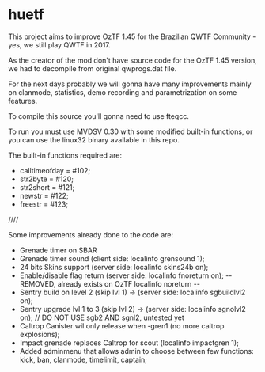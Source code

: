 # huetf

This project aims to improve OzTF 1.45 for the Brazilian QWTF Community - yes, we still play QWTF in 2017.

As the creator of the mod don't have source code for the OzTF 1.45 version, we had to decompile from original qwprogs.dat file.

For the next days probably we will gonna have many improvements mainly on clanmode, statistics, demo recording and parametrization on some features.

To compile this source you'll gonna need to use fteqcc.

To run you must use MVDSV 0.30  with some modified built-in functions, or you can use the linux32 binary available in this repo.

The built-in functions required are:
 - calltimeofday = #102;
 - str2byte = #120;
 - str2short = #121;
 - newstr = #122;
 - freestr = #123;


////

Some improvements already done to the code are:

 - Grenade timer on SBAR
 - Grenade timer sound  (client side: localinfo grensound 1);
 - 24 bits Skins support (server side: localinfo skins24b on);
 - Enable/disable flag return (server side: localinfo fnoreturn on); -- REMOVED, already exists on OzTF localinfo noreturn --
 - Sentry build on level 2 (skip lvl 1) -> (server side: localinfo sgbuildlvl2 on);
 - Sentry upgrade lvl 1 to 3 (skip lvl 2) -> (server side: localinfo sgnolvl2 on); // DO NOT USE sgb2 AND sgnl2, untested yet
 - Caltrop Canister wil only release when -gren1 (no more caltrop explosions);
 - Impact grenade replaces Caltrop for scout (localinfo impactgren 1);
 - Added adminmenu that allows admin to choose between few functions: kick, ban, clanmode, timelimit, captain;
